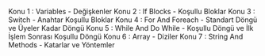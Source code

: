 Konu 1  :  Variables - Değişkenler
Konu 2  :  If Blocks - Koşullu Bloklar
Konu 3  :  Switch - Anahtar Koşullu Bloklar
Konu 4  :  For And Foreach - Standart Döngü ve Üyeler Kadar Döngü
Konu 5  :  While And Do While - Koşullu Döngü ve İlk İşlem Sonrası Koşullu Döngü
Konu 6  :  Array - Diziler
Konu 7  :  String And Methods - Katarlar ve Yöntemler
